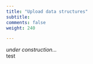 ```yaml
---
title: "Upload data structures"
subtitle: 
comments: false
weight: 240

---
```


*under construction...*  
test
